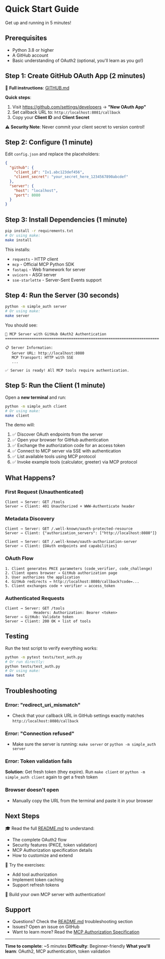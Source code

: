 # Quick Start Guide

Get up and running in 5 minutes!

## Prerequisites

- Python 3.8 or higher
- A GitHub account
- Basic understanding of OAuth2 (optional, you'll learn as you go!)

## Step 1: Create GitHub OAuth App (2 minutes)

📖 **Full instructions**: [GITHUB.md](GITHUB.md)

**Quick steps**:
1. Visit https://github.com/settings/developers → **"New OAuth App"**
2. Set callback URL to: `http://localhost:8081/callback`
3. Copy your **Client ID** and **Client Secret**

⚠️ **Security Note**: Never commit your client secret to version control!

## Step 2: Configure (1 minute)

Edit `config.json` and replace the placeholders:

```json
{
  "github": {
    "client_id": "Iv1.abc123def456",
    "client_secret": "your_secret_here_1234567890abcdef"
  },
  "server": {
    "host": "localhost",
    "port": 8080
  }
}
```

## Step 3: Install Dependencies (1 minute)

```bash
pip install -r requirements.txt
# Or using make:
make install
```

This installs:
- `requests` - HTTP client
- `mcp` - Official MCP Python SDK
- `fastapi` - Web framework for server
- `uvicorn` - ASGI server
- `sse-starlette` - Server-Sent Events support

## Step 4: Run the Server (30 seconds)

```bash
python -m simple_auth server
# Or using make:
make server
```

You should see:
```
🔐 MCP Server with GitHub OAuth2 Authentication
======================================================================

📋 Server Information:
   Server URL: http://localhost:8080
   MCP Transport: HTTP with SSE
   ...

✅ Server is ready! All MCP tools require authentication.
```

## Step 5: Run the Client (1 minute)

Open a **new terminal** and run:

```bash
python -m simple_auth client
# Or using make:
make client
```

The demo will:

1. ✅ Discover OAuth endpoints from the server
2. ✅ Open your browser for GitHub authentication
3. ✅ Exchange the authorization code for an access token
4. ✅ Connect to MCP server via SSE with authentication
5. ✅ List available tools using MCP protocol
6. ✅ Invoke example tools (calculator, greeter) via MCP protocol

## What Happens?

### First Request (Unauthenticated)
```
Client → Server: GET /tools
Server → Client: 401 Unauthorized + WWW-Authenticate header
```

### Metadata Discovery
```
Client → Server: GET /.well-known/oauth-protected-resource
Server → Client: {"authorization_servers": ["http://localhost:8080"]}

Client → Server: GET /.well-known/oauth-authorization-server
Server → Client: {OAuth endpoints and capabilities}
```

### OAuth Flow
```
1. Client generates PKCE parameters (code_verifier, code_challenge)
2. Client opens browser → GitHub authorization page
3. User authorizes the application
4. GitHub redirects → http://localhost:8080/callback?code=...
5. Client exchanges code + verifier → access_token
```

### Authenticated Requests
```
Client → Server: GET /tools
             Headers: Authorization: Bearer <token>
Server → GitHub: Validate token
Server → Client: 200 OK + list of tools
```

## Testing

Run the test script to verify everything works:

```bash
python -m pytest tests/test_auth.py
# Or run directly:
python tests/test_auth.py
# Or using make:
make test
```

## Troubleshooting

### Error: "redirect_uri_mismatch"
- Check that your callback URL in GitHub settings exactly matches `http://localhost:8080/callback`

### Error: "Connection refused"
- Make sure the server is running: `make server` or `python -m simple_auth server`

### Error: Token validation fails
**Solution**: Get fresh token (they expire). Run `make client` or `python -m simple_auth client` again to get a fresh token

### Browser doesn't open
- Manually copy the URL from the terminal and paste it in your browser

## Next Steps

🎓 Read the full [README.md](README.md) to understand:
- The complete OAuth2 flow
- Security features (PKCE, token validation)
- MCP Authorization specification details
- How to customize and extend

🔧 Try the exercises:
- Add tool authorization
- Implement token caching
- Support refresh tokens

🚀 Build your own MCP server with authentication!

## Support

- Questions? Check the [README.md](README.md) troubleshooting section
- Issues? Open an issue on GitHub
- Want to learn more? Read the [MCP Authorization Specification](https://modelcontextprotocol.io/specification/2025-06-18/basic/authorization)

---

**Time to complete**: ~5 minutes
**Difficulty**: Beginner-friendly
**What you'll learn**: OAuth2, MCP authentication, token validation
